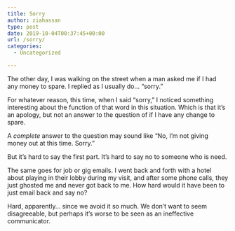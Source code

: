 ```yaml
---
title: Sorry
author: ziahassan
type: post
date: 2019-10-04T00:37:45+00:00
url: /sorry/
categories:
  - Uncategorized

---
```

The other day, I was walking on the street when a man asked me if I had any money to spare. I replied as I usually do… “sorry.”

For whatever reason, this time, when I said “sorry,” I noticed something interesting about the function of that word in this situation. Which is that it’s an apology, but not an answer to the question of if I have any change to spare.

A _complete_ answer to the question may sound like “No, I’m not giving money out at this time. Sorry.”

But it’s hard to say the first part. It’s hard to say no to someone who is need. 

The same goes for job or gig emails. I went back and forth with a hotel about playing in their lobby during my visit, and after some phone calls, they just ghosted me and never got back to me. How hard would it have been to just email back and say no? 

Hard, apparently… since we avoid it so much. We don’t want to seem disagreeable, but perhaps it’s worse to be seen as an ineffective communicator.